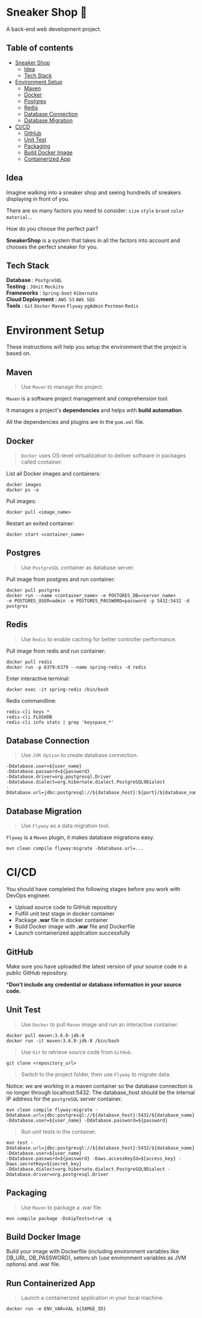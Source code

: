 # Sneaker Shop :athletic_shoe: 

A back-end web development project.

## Table of contents
* [Sneaker Shop](#sneaker-shop-athletic_shoe)     
  * [Idea](#idea)     
  * [Tech Stack](#tech-stack)       
* [Environment Setup](#environment-setup)    
  * [Maven](#maven)    
  * [Docker](#docker)  
  * [Postgres](#postgres)   
  * [Redis](#redis)
  * [Database Connection](#database-connection)  
  * [Database Migration](#database-migration)     
* [CI/CD](#cicd)
  * [GitHub](#github)
  * [Unit Test](#unit-test)
  * [Packaging](#packaging)
  * [Build Docker Image](#build-docker-image)
  * [Containerized App](#run-containerized-app)

## Idea
Imagine walking into a sneaker shop and seeing hundreds of sneakers displaying in front of you.     

There are so many factors you need to consider: `size` `style` `brand` `color` `material`...   
     
How do you choose the perfect pair?         

**SneakerShop** is a system that takes in all the factors into account and chooses the perfect sneaker for you.

## Tech Stack

**Database** : `PostgreSQL`  
**Testing** : `JUnit` `Mockito`  
**Frameworks** : `Spring-boot` `Hibernate`   
**Cloud Deployment** : `AWS S3` `AWS SQS`   
**Tools** : `Git` `Docker` `Maven` `Flyway` `pgAdmin` `Postman` `Redis`

# Environment Setup
These instructions will help you setup the environment that the project is based on.    

## Maven    
>Use `Maven` to manage the project.     
>
`Maven` is a software project management and comprehension tool.   
 
It manages a project's **dependencies** and helps with **build automation**.

All the dependencies and plugins are in the `pom.xml` file.     

## Docker
>`Docker` uses OS-level virtualization to deliver software in packages called container.
>
List all Docker images and containers:

    docker images
    docker ps -a

Pull images: 
    
    docker pull <image_name>
    
Restart an exited container:
    
    docker start <container_name>

## Postgres
>Use `PostgreSQL` container as database server.
>
Pull image from postgres and run container:

    docker pull postgres
    docker run --name <container_name> -e POSTGRES_DB=<server_name> 
    -e POSTGRES_USER=admin -e POSTGRES_PASSWORD=password -p 5432:5432 -d postgres

## Redis
>Use `Redis` to enable caching for better controller performance.
>
Pull image from redis and run container:

    docker pull redis
    docker run -p 6379:6379 --name spring-redis -d redis
    
Enter interactive terminal:

    docker exec -it spring-redis /bin/bash 
    
Redis commandline:

    redis-cli keys *
    redis-cli FLUSHDB
    redis-cli info stats | grep 'keyspace_*'

## Database Connection
>Use `JVM Option` to create database connection.
>
    -Ddatabase.user=${user_name}
    -Ddatabase.password=${password}
    -Ddatabase.driver=org.postgresql.Driver
    -Ddatabase.dialect=org.hibernate.dialect.PostgreSQL9Dialect
    -Ddatabase.url=jdbc:postgresql://${database_host}:${port}/${database_name}

## Database Migration
>Use `Flyway` as a data migration tool.
>
`Flyway` is a `Maven` plugin, it makes database migrations easy.     

    mvn clean compile flyway:migrate -Ddatabase.url=...
    
# CI/CD

You should have completed the following stages before you work with DevOps engineer.

  * Upload source code to GitHub repository
  * Fulfill unit test stage in docker container
  * Package **.war** file in docker container
  * Build Docker image with **.war** file and Dockerfile
  * Launch containerized application successfully

## GitHub

Make sure you have uploaded the latest version of your source code in a public GitHub repository.   

***Don't include any credential or database information in your source code.**

## Unit Test
>Use `Docker` to pull `Maven` image and run an interactive container.
>
    docker pull maven:3.6.0-jdk-8
    docker run -it maven:3.6.0-jdk-8 /bin/bash

>Use `Git` to retrieve source code from `GitHub`.
>
    git clone <repository_url>
    
>Switch to the project folder, then use `Flyway` to migrate data.
>
Notice: we are working in a maven container so the database connection is no longer through localhost:5432.
The database_host should be the internal IP address for the `postgreSQL` server container. 

    mvn clean compile flyway:migrate -Ddatabase.url=jdbc:postgresql://${database_host}:5432/${database_name} 
    -Ddatabase.user=${user_name} -Ddatabase.password=${password}
    
>Run unit tests in the container.
>
    mvn test -Ddatabase.url=jdbc:postgresql://${database_host}:5432/${database_name} -Ddatabase.user=${user_name} 
    -Ddatabase.password=${password} -Daws.accessKeyId=${access_key} -Daws.secretKey=${secret_key} 
    -Ddatabase.dialect=org.hibernate.dialect.PostgreSQL9Dialect -Ddatabase.driver=org.postgresql.Driver
    
## Packaging
>Use `Maven` to package a .war file.
>
    mvn compile package -DskipTests=true -q
    
## Build Docker Image
Build your image with Dockerfile (including environment variables like DB_URL, DB_PASSWORD), 
setenv.sh (use environment variables as JVM options) and .war file.

## Run Containerized App
>Launch a containerized application in your local machine.
>

    docker run -e ENV_VAR=VAL ${IAMGE_ID}
    
 
    








